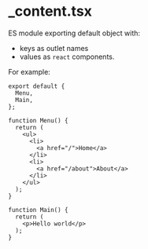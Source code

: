 # \_content.tsx

ES module exporting default object with:

- keys as outlet names
- values as `react` components.

For example:

```tsx
export default {
  Menu,
  Main,
};

function Menu() {
  return (
    <ul>
      <li>
        <a href="/">Home</a>
      </li>
      <li>
        <a href="/about">About</a>
      </li>
    </ul>
  );
}

function Main() {
  return (
    <p>Hello world</p>
  );
}
```
